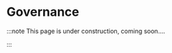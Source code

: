 # Governance
<!-- This page is a WIP -->

:::note This page is under construction, coming soon....

:::

